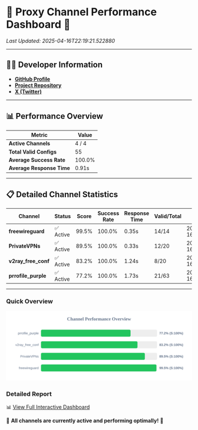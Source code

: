 # 🌟 Proxy Channel Performance Dashboard 🌟

_Last Updated: 2025-04-16T22:19:21.522880_

---

## 👩‍💻 Developer Information

- **[GitHub Profile](https://github.com/4n0nymou3)**  
- **[Project Repository](https://github.com/4n0nymou3/multi-proxy-config-fetcher)**  
- **[X (Twitter)](https://x.com/4n0nymou3)**  

---

## 📊 Performance Overview

| Metric                | Value       |
|-----------------------|-------------|
| **Active Channels**   | 4 / 4       |
| **Total Valid Configs** | 55          |
| **Average Success Rate** | 100.0%      |
| **Average Response Time** | 0.91s       |

---

## 📋 Detailed Channel Statistics

| Channel          | Status     | Score  | Success Rate | Response Time | Valid/Total | Last Success               |
|------------------|------------|--------|--------------|---------------|-------------|----------------------------|
| **freewireguard**  | ✅ Active  | 99.5%  | 100.0% | 0.35s         | 14/14       | 2025-04-16T22:19:21.521526 |
| **PrivateVPNs**  | ✅ Active  | 89.5%  | 100.0% | 0.33s         | 12/20       | 2025-04-16T22:19:21.146688 |
| **v2ray_free_conf**  | ✅ Active  | 83.2%  | 100.0% | 1.24s         | 8/20       | 2025-04-16T22:19:20.781915 |
| **prrofile_purple**  | ✅ Active  | 77.2%  | 100.0% | 1.73s         | 21/63       | 2025-04-16T22:19:19.512850 |

---

### Quick Overview
<div align="center">
  <a href="https://raw.githubusercontent.com/nullluser/NullRepo/refs/heads/main/assets/channel_stats_chart.svg">
    <img src="https://raw.githubusercontent.com/nullluser/NullRepo/refs/heads/main/assets/channel_stats_chart.svg" alt="Source Performance Statistics" width="800">
  </a>
</div>

### Detailed Report
📊 [View Full Interactive Dashboard](https://htmlpreview.github.io/?https://github.com/nullluser/NullRepo/blob/main/assets/performance_report.html)

🎉 **All channels are currently active and performing optimally!** 🎉
